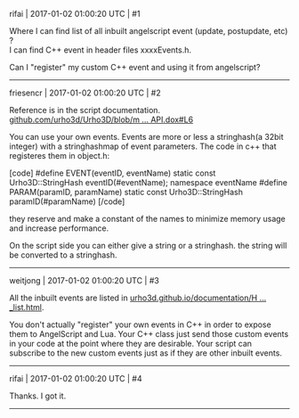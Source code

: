 rifai | 2017-01-02 01:00:20 UTC | #1

Where I can find list of all inbuilt angelscript event (update, postupdate, etc) ?  
I can find C++ event in header files xxxxEvents.h. 

Can I "register" my custom C++ event and using it from angelscript?

-------------------------

friesencr | 2017-01-02 01:00:20 UTC | #2

Reference is in the script documentation.
[github.com/urho3d/Urho3D/blob/m ... API.dox#L6](https://github.com/urho3d/Urho3D/blob/master/Docs/ScriptAPI.dox#L6)

You can use your own events.  Events are more or less a stringhash(a 32bit integer) with a stringhashmap of event parameters.  The code in c++ that registeres them in object.h:

[code]
#define EVENT(eventID, eventName) static const Urho3D::StringHash eventID(#eventName); namespace eventName
#define PARAM(paramID, paramName) static const Urho3D::StringHash paramID(#paramName)
[/code]

they reserve and make a constant of the names to minimize memory usage and increase performance.

On the script side you can either give a string or a stringhash. the string will be converted to a stringhash.

-------------------------

weitjong | 2017-01-02 01:00:20 UTC | #3

All the inbuilt events are listed in [urho3d.github.io/documentation/H ... _list.html](http://urho3d.github.io/documentation/HEAD/_event_list.html).

You don't actually "register" your own events in C++ in order to expose them to AngelScript and Lua. Your C++ class just send those custom events in your code at the point where they are desirable. Your script can subscribe to the new custom events just as if they are other inbuilt events.

-------------------------

rifai | 2017-01-02 01:00:20 UTC | #4

Thanks. I got it.

-------------------------

